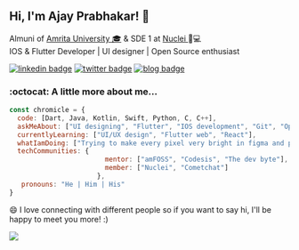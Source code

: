 <h2> Hi, I'm Ajay Prabhakar! 👋</h2>

<p>Almuni of <a href="http://amrita.edu">Amrita University 🎓</a> & SDE 1 at <a href="https://gonuclei.com/"> Nuclei </a> 🏡💻
</br>IOS & Flutter Developer | UI designer | Open Source enthusiast</a>
</em></p>

[![linkedin badge](https://img.shields.io/badge/linkedin-chromicle-0077b5?style=flat-square&logo=linkedin)](https://www.linkedin.com/in/chromicle/)
[![twitter badge](https://img.shields.io/badge/twitter-@chromicle_3-1da1f2?style=flat-square&logo=twitter)](https://twitter.com/chromicle_3)
[![blog badge](https://img.shields.io/badge/chromicle.github.io/blog-1f425f?style=flat-square)](https://chromicle.github.io/blog)


### :octocat: A little more about me...  

```javascript
const chromicle = {
  code: [Dart, Java, Kotlin, Swift, Python, C, C++],
  askMeAbout: ["UI designing", "Flutter", "IOS development", "Git", "Open-source"],
  currentlyLearning: ["UI/UX design", "Flutter web", "React"],
  whatIamDoing: ["Trying to make every pixel very bright in figma and protopie"],
  techCommunities: {
                        mentor: ["amFOSS", "Codesis", "The dev byte"], 
                        member: ["Nuclei", "Cometchat"]
                      },
   pronouns: "He | Him | His"
}
```

😄 I love connecting with different people so if you want to say hi, I'll be happy to meet you more!</b> :) 

![](https://komarev.com/ghpvc/?username=chromicle)
